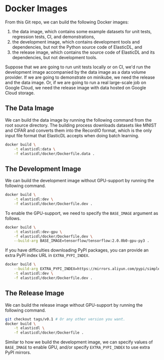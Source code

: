 # Docker Images

From this Git repo, we can build the following Docker images:

1. the data image, which contains some example datasets for unit tests, regression tests, CI, and demonstrations,
1. the development image, which contains development tools and dependencies, but not the Python source code of ElasticDL, and
1. the release image, which contains the source code of ElasticDL and its dependencies, but not development tools.

Suppose that we are going to run unit tests locally or on CI, we'd run the development image accompanied by the data image as a data volume provider.  If we are going to demonstrate on minikube, we need the release and the data image.  Or, if we are going to run a real large-scale job on Google Cloud, we need the release image with data hosted on Google Cloud storage.


## The Data Image

We can build the data image by running the following command from the root source directory.  The building process downloads datasets like MNIST and CIFAR and converts them into the RecordIO format, which is the only input file format that ElasticDL accepts when doing batch learning.

```bash
docker build \
    -t elasticdl:data \
    -f elasticdl/docker/Dockerfile.data .
```


## The Development Image

We can build the development image without GPU-support by running the following command.

```bash
docker build \
    -t elasticdl:dev \
    -f elasticdl/docker/Dockerfile.dev .
```

To enable the GPU-support, we need to specify the `BASE_IMAGE` argument as follows.

```bash
docker build \
    -t elasticdl:dev-gpu \
    -f elasticdl/docker/Dockerfile.dev \
    --build-arg BASE_IMAGE=tensorflow/tensorflow:2.0.0b0-gpu-py3 .
```

If you have difficulties downloading PyPI packages, you can provide an extra PyPI index URL in `EXTRA_PYPI_INDEX`.

```bash
docker build \
    --build-arg EXTRA_PYPI_INDEX=https://mirrors.aliyun.com/pypi/simple \
    -t elasticdl:dev \
    -f elasticdl/docker/Dockerfile.dev .
```


## The Release Image

We can build the release image without GPU-support by running the following command.

```bash
git checkout tags/v0.1 # Or any other version you want.
docker build \
    -t elasticdl \
    -f elasticdl/docker/Dockerfile .
```

Similar to how we build the development image, we can specify values of `BASE_IMAGE` to enable GPU, and/or specify `EXTRA_PYPI_INDEX` to use extra PyPI mirrors.
